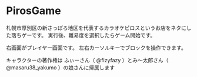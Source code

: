 # PirosGame

札幌市厚別区の新さっぽろ地区を代表するカラオケピロスというお店をネタにした落ちゲーです。
実行後、難易度を選択したらゲーム開始です。

右画面がプレイヤー画面です。
左右カーソルキーでブロックを操作できます。

キャラクターの著作権は ふぃーさん（ @fizyfazy ）とみ～太郎さん（ @masaru38_yakumo
）の娘さんに帰属します
